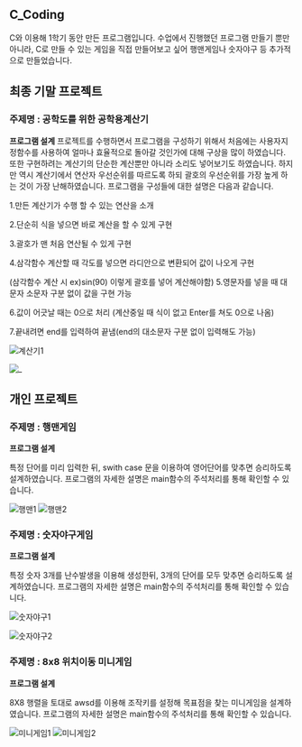 ## C_Coding
C와 이용해 1학기 동안 만든 프로그램입니다.
수업에서 진행했던 프로그램 만들기 뿐만 아니라, C로 만들 수 있는 게임을 직접 만들어보고 싶어 행맨게임나 숫자야구 등 추가적으로 만들었습니다.

## 최종 기말 프로젝트
### **주제명**  : 공학도를 위한 공학용계산기

**프로그램 설계**
프로젝트를 수행하면서 프로그램을 구성하기 위해서 처음에는 사용자지정함수를 사용하여 얼마나 효율적으로 돌아갈 것인가에 대해 구상을 많이 하였습니다. 또한 구현하려는 계산기의 단순한 계산뿐만 아니라 소리도 넣어보기도 하였습니다. 하지만 역시 계산기에서 연산자 우선순위를 따르도록 하되 괄호의 우선순위를 가장 높게 하는 것이 가장 난해하였습니다. 프로그램을 구성들에 대한 설명은 다음과 같습니다.

1.만든 계산기가 수행 할 수 있는 연산을 소개

2.단순히 식을 넣으면 바로 계산을 할 수 있게 구현

3.괄호가 맨 처음 연산될 수 있게 구현

4.삼각함수 계산할 때 각도를 넣으면 라디안으로 변환되어 값이 나오게 구현


(삼각함수 계산 시 ex)sin(90) 이렇게 괄호를 넣어 계산해야함)
5.영문자를 넣을 때 대문자 소문자 구분 없이 값을 구현 가능

6.값이 어긋날 때는 0으로 처리 (계산중일 때 식이 없고 Enter를 쳐도 0으로 나옴)

7.끝내려면 end를 입력하여 끝냄(end의 대소문자 구분 없이 입력해도 가능)

![계산기1](https://user-images.githubusercontent.com/45071833/102221639-b81a4000-3f25-11eb-8ba8-4bcada3498ba.JPG)

![_  ](https://user-images.githubusercontent.com/45071833/102226193-74c2d000-3f2b-11eb-9b77-a796c44c64b9.png)

## 개인 프로젝트

### **주제명** : 행맨게임

**프로그램 설계** 

특정 단어를 미리 입력한 뒤, swith case 문을 이용하여 영어단어를 맞추면 승리하도록 설계하였습니다. 프로그램의 자세한 설명은 main함수의 주석처리를 통해 확인할 수 있습니다.

![행맨1](https://user-images.githubusercontent.com/45071833/102227179-9ec8c200-3f2c-11eb-9d9b-4bf36cfe5143.JPG)
![행맨2](https://user-images.githubusercontent.com/45071833/102227189-a25c4900-3f2c-11eb-9846-d3e62e95527a.JPG)



### **주제명** : 숫자야구게임

**프로그램 설계** 

특정 숫자 3개를 난수발생을 이용해 생성한뒤, 3개의 단어를 모두 맞추면 승리하도록 설계하였습니다. 프로그램의 자세한 설명은 main함수의 주석처리를 통해 확인할 수 있습니다.

![숫자야구1](https://user-images.githubusercontent.com/45071833/102228427-0af7f580-3f2e-11eb-92ee-7241004d8320.JPG)

![숫자야구2](https://user-images.githubusercontent.com/45071833/102228436-0d5a4f80-3f2e-11eb-83df-3d2fdc85fa0d.JPG)

### **주제명** : 8x8 위치이동 미니게임


**프로그램 설계** 

8X8 행렬을 토대로 awsd를 이용해 조작키를 설정해 목표점을 찾는 미니게임을 설계하였습니다. 프로그램의 자세한 설명은 main함수의 주석처리를 통해 확인할 수 있습니다.

![미니게임1](https://user-images.githubusercontent.com/45071833/102352155-d5fda880-3fea-11eb-8a56-51e737312be6.JPG)
![미니게임2](https://user-images.githubusercontent.com/45071833/102352166-d7c76c00-3fea-11eb-93af-7f6baf2a6f82.JPG)


